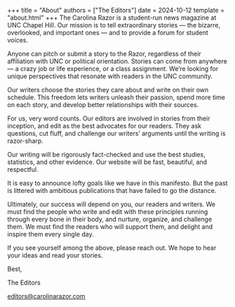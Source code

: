 +++
title = "About"
authors = ["The Editors"]
date = 2024-10-12
template = "about.html"
+++
The Carolina Razor is a student-run news magazine at UNC Chapel Hill. Our mission is to tell extraordinary stories — the bizarre, overlooked, and important ones — and to provide a forum for student voices. 

Anyone can pitch or submit a story to the Razor, regardless of their affiliation with UNC or political orientation. Stories can come from anywhere — a crazy job or life experience, or a class assignment. We’re looking for unique perspectives that resonate with readers in the UNC community.

Our writers choose the stories they care about and write on their own schedule. This freedom lets writers unleash their passion, spend more time on each story, and develop better relationships with their sources. 

For us, very word counts. Our editors are involved in stories from their inception, and edit as the best advocates for our readers. They ask questions, cut fluff, and challenge our writers’ arguments until the writing is razor-sharp.

Our writing will be rigorously fact-checked and use the best studies, statistics, and other evidence. Our website will be fast, beautiful, and respectful.

<span class="drop-cap">I</span>t is easy to announce lofty goals like we have in this manifesto. But the past is littered with ambitious publications that have failed to go the distance.

Ultimately, our success will depend on you, our readers and writers. We must find the people who write and edit with these principles running through every bone in their body, and nurture, organize, and challenge them. We must find the readers who will support them, and delight and inspire them every single day.

If you see yourself among the above, please reach out. We hope to hear your ideas and read your stories.

Best,

The Editors

editors@carolinarazor.com
<!-- 


### Topics

* Campus
* State & Local
* National

### Formats

* News
* Opinion
* Features/Longform
* Dispatches (First-person accounts of unique experiences)
* Video -->